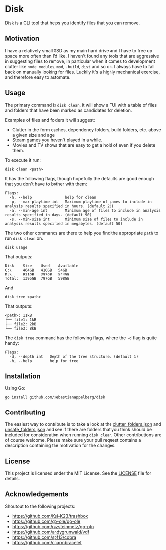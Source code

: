 # Disk

Disk is a CLI tool that helps you identify files that you can remove.



## Motivation

I have a relatively small SSD as my main hard drive and I have to free up space more often than I'd like.
I haven't found any tools that are aggressive in suggesting files to remove, in particular when it comes to development
clutter like `node_modules`, `mod`, `.build`, `dist` and so on. I always have to fall back on manually looking for files.
Luckily it's a highly mechanical exercise, and therefore easy to automate.

## Usage

The primary command is `disk clean`, it will show a TUI with a table of files and folders that have been marked as candidates for deletion.

Examples of files and folders it will suggest:
- Clutter in the form caches, dependency folders, build folders, etc. above a given size and age.
- Steam games you haven't played in a while.
- Movies and TV shows that are easy to get a hold of even if you delete them.

To execute it run:
```
disk clean <path>
```
It has the following flags, though hopefully the defaults are good enough that you don't have to bother with them: 
```
Flags:
  -h, --help               help for clean
  -p, --max-playtime int   Maximum playtime of games to include in analysis results specified in hours. (default 20)
  -a, --min-age int        Minimum age of files to include in analysis results specified in days. (default 90)
  -s, --min-size int       Minimum size of files to include in analysis results specified in megabytes. (default 50)
```

The two other commands are there to help you find the appropriate `path` to run `disk clean` on.
```
disk usage
```
That outputs:
```
Disk    Size    Used    Available
C:\     464GB   410GB   54GB
D:\     931GB   387GB   544GB
Total:  1395GB  797GB   598GB
```

And
```
disk tree <path>
```
That outputs:
```
<path>: 11kB
├── file1: 1kB
├── file2: 2kB
└── file3: 8kB
```

The `disk tree` command has the following flags, where the `-d` flag is quite handy:
```
Flags:
  -d, --depth int   Depth of the tree structure. (default 1)
  -h, --help        help for tree
```

## Installation

Using Go:
```
go install github.com/sebastianappelberg/disk
```

## Contributing

The easiest way to contribute is to take a look at the [clutter_folders.json](/pkg/config/clutter_folders.json) and
[unsafe_folders.json](/pkg/config/unsafe_folders.json) and see if there are folders that you think should be included 
for consideration when running `disk clean`. Other contributions are of course welcome. Please make sure your pull request
contains a description containing the motivation for the changes.

## License

This project is licensed under the MIT License. See the [LICENSE](./LICENSE) file for details.

## Acknowledgements

Shoutout to the following projects:
- https://github.com/Kei-K23/trashbox
- https://github.com/go-ole/go-ole
- https://github.com/razsteinmetz/go-ptn
- https://github.com/andygrunwald/vdf
- https://github.com/spf13/cobra
- https://github.com/charmbracelet


